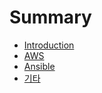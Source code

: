 # Summary

* [Introduction](README.md)
* [AWS](aws/README.md)
* [Ansible](ansible/README.md)
* [기타](etc/README.md)